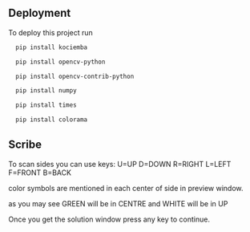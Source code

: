 ## Deployment

To deploy this project run

```bash
  pip install kociemba
```
```bash
  pip install opencv-python
```
```bash
  pip install opencv-contrib-python
```
```bash
  pip install numpy
```
```bash
  pip install times
```
```bash
  pip install colorama
```
## Scribe
To scan sides you can use keys: U=UP D=DOWN R=RIGHT L=LEFT F=FRONT B=BACK

color symbols are mentioned in each center of side in preview window.

as you may see GREEN will be in CENTRE and WHITE will be in UP

Once you get the solution window press any key to continue.
